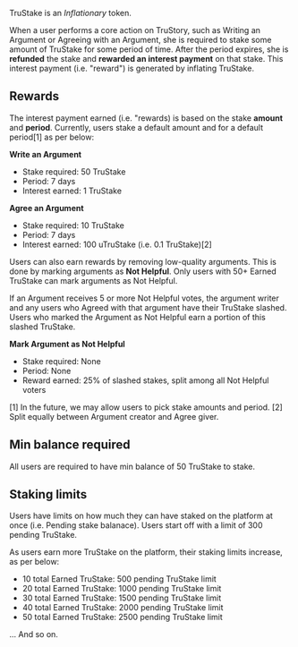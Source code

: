 TruStake is an *Inflationary* token.

When a user performs a core action on TruStory, such as Writing an Argument or Agreeing with an Argument, she is required to stake some amount of TruStake for some period of time. After the period expires, she is **refunded** the stake and **rewarded an interest payment** on that stake. This interest payment (i.e. "reward") is generated by inflating TruStake.

## Rewards

The interest payment earned (i.e. "rewards) is based on the stake **amount** and **period**. Currently, users stake a default amount and for a default period[1] as per below:

**Write an Argument**
- Stake required: 50 TruStake
- Period: 7 days
- Interest earned: 1 TruStake


**Agree an Argument**
- Stake required: 10 TruStake
- Period: 7 days
- Interest earned: 100 uTruStake (i.e. 0.1 TruStake)[2] 

Users can also earn rewards by removing low-quality arguments. This is done by marking arguments as **Not Helpful**. Only users with 50+ Earned TruStake can mark arguments as Not Helpful.

If an Argument receives 5 or more Not Helpful votes, the argument writer and any users who Agreed with that argument have their TruStake slashed. Users who marked the Argument as Not Helpful earn a portion of this slashed TruStake.

**Mark Argument as Not Helpful**
 - Stake required: None
 - Period: None
 - Reward earned: 25% of slashed stakes, split among all Not Helpful voters 
 
[1] In the future, we may allow users to pick stake amounts and period.
[2] Split equally between Argument creator and Agree giver.

## Min balance required

All users are required to have min balance of 50 TruStake to stake. 

## Staking limits
Users have limits on how much they can have staked on the platform at once (i.e. Pending stake balanace). Users start off with a limit of 300 pending TruStake.

As users earn more TruStake on the platform, their staking limits increase, as per below:

- 10 total Earned TruStake: 500 pending TruStake limit
- 20 total Earned TruStake: 1000 pending TruStake limit
- 30 total Earned TruStake: 1500 pending TruStake limit
- 40 total Earned TruStake: 2000 pending TruStake limit
- 50 total Earned TruStake: 2500 pending TruStake limit

... And so on.
